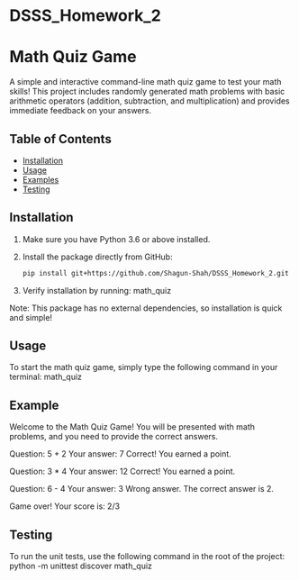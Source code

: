 # DSSS_Homework_2

# Math Quiz Game

A simple and interactive command-line math quiz game to test your math skills! This project includes randomly generated math problems with basic arithmetic operators (addition, subtraction, and multiplication) and provides immediate feedback on your answers.

## Table of Contents
- [Installation](#installation)
- [Usage](#usage)
- [Examples](#examples)
- [Testing](#testing)


## Installation
1. Make sure you have Python 3.6 or above installed.
2. Install the package directly from GitHub:

   ```bash
   pip install git+https://github.com/Shagun-Shah/DSSS_Homework_2.git
3. Verify installation by running:
    math_quiz

Note: This package has no external dependencies, so installation is quick and simple!

## Usage
To start the math quiz game, simply type the following command in your terminal:
    math_quiz

## Example
Welcome to the Math Quiz Game!
You will be presented with math problems, and you need to provide the correct answers.

Question: 5 + 2
Your answer: 7
Correct! You earned a point.

Question: 3 * 4
Your answer: 12
Correct! You earned a point.

Question: 6 - 4
Your answer: 3
Wrong answer. The correct answer is 2.

Game over! Your score is: 2/3

## Testing
To run the unit tests, use the following command in the root of the project:
    python -m unittest discover math_quiz